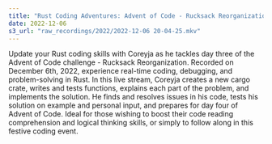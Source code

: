 ```yaml
---
title: "Rust Coding Adventures: Advent of Code - Rucksack Reorganization | Coreyja"
date: 2022-12-06
s3_url: "raw_recordings/2022/2022-12-06 20-04-25.mkv"
---
```


Update your Rust coding skills with Coreyja as he tackles day three of the Advent of Code challenge - Rucksack Reorganization. Recorded on December 6th, 2022, experience real-time coding, debugging, and problem-solving in Rust. In this live stream, Coreyja creates a new cargo crate, writes and tests functions, explains each part of the problem, and implements the solution. He finds and resolves issues in his code, tests his solution on example and personal input, and prepares for day four of Advent of Code. Ideal for those wishing to boost their code reading comprehension and logical thinking skills, or simply to follow along in this festive coding event.
